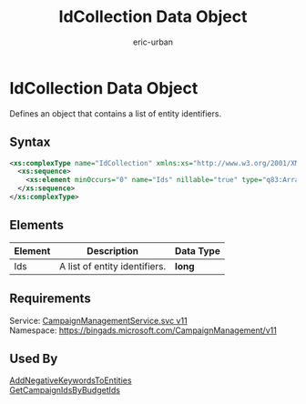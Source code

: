 ﻿---
title: IdCollection Data Object
ms.service: bing-ads-campaign-management
ms.topic: article
author: eric-urban
ms.author: eur
---
# IdCollection Data Object
Defines an object that contains a list of entity identifiers.

## Syntax
```xml
<xs:complexType name="IdCollection" xmlns:xs="http://www.w3.org/2001/XMLSchema">
  <xs:sequence>
    <xs:element minOccurs="0" name="Ids" nillable="true" type="q83:ArrayOfNullableOflong" xmlns:q83="http://schemas.datacontract.org/2004/07/System" />
  </xs:sequence>
</xs:complexType>
```

## <a name="elements"></a>Elements

|Element|Description|Data Type|
|-----------|---------------|-------------|
|<a name="ids"></a>Ids|A list of entity identifiers.|**long**|

## Requirements
Service: [CampaignManagementService.svc v11](https://campaign.api.bingads.microsoft.com/Api/Advertiser/CampaignManagement/v11/CampaignManagementService.svc)  
Namespace: https://bingads.microsoft.com/CampaignManagement/v11  

## Used By
[AddNegativeKeywordsToEntities](addnegativekeywordstoentities.md)  
[GetCampaignIdsByBudgetIds](getcampaignidsbybudgetids.md)  
